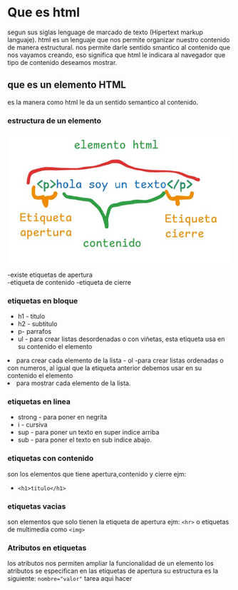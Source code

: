 # Que es html
segun sus siglas lenguage de marcado de texto
(Hipertext markup languaje).
html es un lenguaje que nos permite organizar nuestro contenido de manera estructural.
nos permite darle sentido smantico al contenido que nos vayamos creando, eso significa que html le indicara al navegador que tipo de contenido deseamos mostrar.
## que es un elemento HTML
es la manera como html le da un sentido semantico al contenido.
### estructura de un elemento
![alt text](image.png)

-existe etiquetas de apertura  
-etiqueta de contenido 
-etiqueta de cierre
 ### etiquetas en bloque
 - h1 - titulo
 - h2 - subtitulo
 - p- parrafos
 - ul - para crear listas desordenadas o con viñetas, esta etiqueta usa en su contenido el elemento
  <li> para crear cada elemento de la lista
 - ol -para crear listas ordenadas o con numeros, al igual que la etiqueta anterior debemos 
   usar en su contenido el elemento <li>para mostrar cada elemento de la lista.
   
 ### etiquetas en linea
 - strong - para poner en negrita
 - i - cursiva
 - sup - para poner un texto en super indice  arriba
 - sub - para poner el texto en sub indice abajo.

### etiquetas con contenido
son los elementos que tiene apertura,contenido y cierre ejm:
- `<h1>titulo</h1>`

### etiquetas vacias
son elementos que solo tienen la etiqueta de apertura ejm: `<hr>`
o etiquetas de multimedia como `<img>`
### Atributos en etiquetas
los atributos nos permiten ampliar la funcionalidad de un elemento los atributos se especifican en las etiquetas de apertura su estructura es la siguiente: `nombre="valor"`
tarea
aqui hacer

